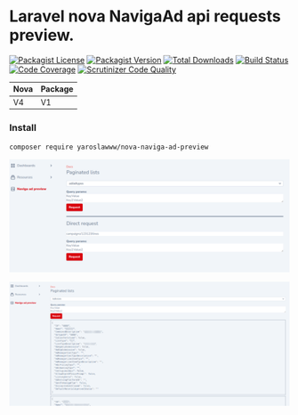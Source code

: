 # Laravel nova NavigaAd api requests preview.

[![Packagist License](https://img.shields.io/packagist/l/yaroslawww/nova-naviga-ad-preview?color=%234dc71f)](https://github.com/yaroslawww/nova-naviga-ad-preview/blob/main/LICENSE.md)
[![Packagist Version](https://img.shields.io/packagist/v/yaroslawww/nova-naviga-ad-preview)](https://packagist.org/packages/yaroslawww/nova-naviga-ad-preview)
[![Total Downloads](https://img.shields.io/packagist/dt/yaroslawww/nova-naviga-ad-preview)](https://packagist.org/packages/yaroslawww/nova-naviga-ad-preview)
[![Build Status](https://scrutinizer-ci.com/g/yaroslawww/nova-naviga-ad-preview/badges/build.png?b=main)](https://scrutinizer-ci.com/g/yaroslawww/nova-naviga-ad-preview/build-status/main)
[![Code Coverage](https://scrutinizer-ci.com/g/yaroslawww/nova-naviga-ad-preview/badges/coverage.png?b=main)](https://scrutinizer-ci.com/g/yaroslawww/nova-naviga-ad-preview/?branch=main)
[![Scrutinizer Code Quality](https://scrutinizer-ci.com/g/yaroslawww/nova-naviga-ad-preview/badges/quality-score.png?b=main)](https://scrutinizer-ci.com/g/yaroslawww/nova-naviga-ad-preview/?branch=main)

| Nova  | Package |
|-------|---------|
| V4    | V1      |

### Install

```bash
composer require yaroslawww/nova-naviga-ad-preview
```

![nova-naviga-ad-preview](./assets/images/nova-naviga-ad-preview.png)

![nova-naviga-ad-preview](./assets/images/nova-naviga-ad-preview-1.png)
